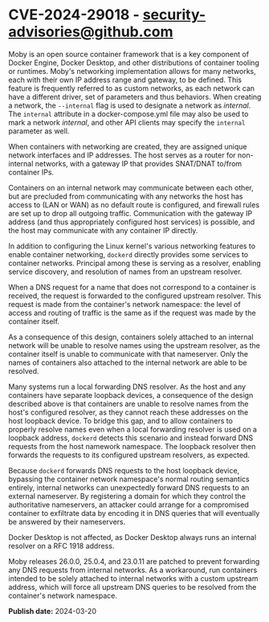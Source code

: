# CVE-2024-29018 - security-advisories@github.com

Moby is an open source container framework that is a key component of Docker Engine, Docker Desktop, and other distributions of container tooling or runtimes. Moby's networking implementation allows for many networks, each with their own IP address range and gateway, to be defined. This feature is frequently referred to as custom networks, as each network can have a different driver, set of parameters and thus behaviors. When creating a network, the `--internal` flag is used to designate a network as _internal_. The `internal` attribute in a docker-compose.yml file may also be used to mark a network _internal_, and other API clients may specify the `internal` parameter as well.

When containers with networking are created, they are assigned unique network interfaces and IP addresses. The host serves as a router for non-internal networks, with a gateway IP that provides SNAT/DNAT to/from container IPs.

Containers on an internal network may communicate between each other, but are precluded from communicating with any networks the host has access to (LAN or WAN) as no default route is configured, and firewall rules are set up to drop all outgoing traffic. Communication with the gateway IP address (and thus appropriately configured host services) is possible, and the host may communicate with any container IP directly.

In addition to configuring the Linux kernel's various networking features to enable container networking, `dockerd` directly provides some services to container networks. Principal among these is serving as a resolver, enabling service discovery, and resolution of names from an upstream resolver.

When a DNS request for a name that does not correspond to a container is received, the request is forwarded to the configured upstream resolver. This request is made from the container's network namespace: the level of access and routing of traffic is the same as if the request was made by the container itself.

As a consequence of this design, containers solely attached to an internal network will be unable to resolve names using the upstream resolver, as the container itself is unable to communicate with that nameserver. Only the names of containers also attached to the internal network are able to be resolved.

Many systems run a local forwarding DNS resolver. As the host and any containers have separate loopback devices, a consequence of the design described above is that containers are unable to resolve names from the host's configured resolver, as they cannot reach these addresses on the host loopback device. To bridge this gap, and to allow containers to properly resolve names even when a local forwarding resolver is used on a loopback address, `dockerd` detects this scenario and instead forward DNS requests from the host namework namespace. The loopback resolver then forwards the requests to its configured upstream resolvers, as expected.

Because `dockerd` forwards DNS requests to the host loopback device, bypassing the container network namespace's normal routing semantics entirely, internal networks can unexpectedly forward DNS requests to an external nameserver. By registering a domain for which they control the authoritative nameservers, an attacker could arrange for a compromised container to exfiltrate data by encoding it in DNS queries that will eventually be answered by their nameservers.

Docker Desktop is not affected, as Docker Desktop always runs an internal resolver on a RFC 1918 address.

Moby releases 26.0.0, 25.0.4, and 23.0.11 are patched to prevent forwarding any DNS requests from internal networks. As a workaround, run containers intended to be solely attached to internal networks with a custom upstream address, which will force all upstream DNS queries to be resolved from the container's network namespace.

**Publish date:** 2024-03-20
